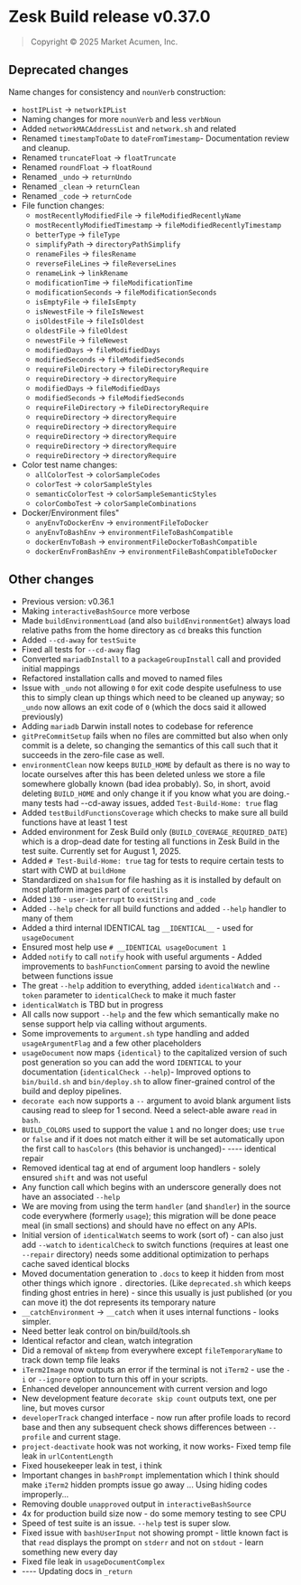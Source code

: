# Zesk Build release v0.37.0

> Copyright &copy; 2025 Market Acumen, Inc.

## Deprecated changes

Name changes for consistency and `nounVerb` construction:

- `hostIPList` -> `networkIPList`
- Naming changes for more `nounVerb` and less `verbNoun`
- Added `networkMACAddressList` and `network.sh` and related
- Renamed `timestampToDate` to `dateFromTimestamp`- Documentation review and cleanup.
- Renamed `truncateFloat` -> `floatTruncate`
- Renamed `roundFloat` -> `floatRound`
- Renamed `_undo` -> `returnUndo`
- Renamed `_clean` -> `returnClean`
- Renamed `_code` -> `returnCode`
- File function changes:
    - `mostRecentlyModifiedFile` -> `fileModifiedRecentlyName`
    - `mostRecentlyModifiedTimestamp` -> `fileModifiedRecentlyTimestamp`
    - `betterType` -> `fileType`
    - `simplifyPath` -> `directoryPathSimplify`
    - `renameFiles` -> `filesRename`
    - `reverseFileLines` -> `fileReverseLines`
    - `renameLink` -> `linkRename`
    - `modificationTime` -> `fileModificationTime`
    - `modificationSeconds` -> `fileModificationSeconds`
    - `isEmptyFile` -> `fileIsEmpty`
    - `isNewestFile` -> `fileIsNewest`
    - `isOldestFile` -> `fileIsOldest`
    - `oldestFile` -> `fileOldest`
    - `newestFile` -> `fileNewest`
    - `modifiedDays` -> `fileModifiedDays`
    - `modifiedSeconds` -> `fileModifiedSeconds`
    - `requireFileDirectory` -> `fileDirectoryRequire`
    - `requireDirectory` -> `directoryRequire`
    - `modifiedDays` -> `fileModifiedDays`
    - `modifiedSeconds` -> `fileModifiedSeconds`
    - `requireFileDirectory` -> `fileDirectoryRequire`
    - `requireDirectory` -> `directoryRequire`
    - `requireDirectory` -> `directoryRequire`
    - `requireDirectory` -> `directoryRequire`
    - `requireDirectory` -> `directoryRequire`
    - `requireDirectory` -> `directoryRequire`
- Color test name changes:
    - `allColorTest` -> `colorSampleCodes`
    - `colorTest` -> `colorSampleStyles`
    - `semanticColorTest` -> `colorSampleSemanticStyles`
    - `colorComboTest` -> `colorSampleCombinations`
- Docker/Environment files"
    - `anyEnvToDockerEnv` -> `environmentFileToDocker`
    - `anyEnvToBashEnv` -> `environmentFileToBashCompatible`
    - `dockerEnvToBash` -> `environmentFileDockerToBashCompatible`
    - `dockerEnvFromBashEnv` -> `environmentFileBashCompatibleToDocker`

## Other changes

- Previous version: v0.36.1
- Making `interactiveBashSource` more verbose
- Made `buildEnvironmentLoad` (and also `buildEnvironmentGet`) always load relative paths from the home directory as
  `cd` breaks this function
- Added `--cd-away` for `testSuite`
- Fixed all tests for `--cd-away` flag
- Converted `mariadbInstall` to a `packageGroupInstall` call and provided initial mappings
- Refactored installation calls and moved to named files
- Issue with `_undo` not allowing `0` for exit code despite usefulness to use this to simply clean up things which need
  to be cleaned up anyway; so `_undo` now allows an exit code of `0` (which the docs said it allowed previously)
- Adding `mariadb` Darwin install notes to codebase for reference
- `gitPreCommitSetup` fails when no files are committed but also when only commit is a delete, so changing the semantics
  of this call such that it succeeds in the zero-file case as well.
- `environmentClean` now keeps `BUILD_HOME` by default as there is no way to locate ourselves after this has been
  deleted unless we store a file somewhere globally known (bad idea probably). So, in short, avoid deleting `BUILD_HOME`
  and only change it if you know what you are doing.- many tests had --cd-away issues, added `Test-Build-Home: true`
  flag
- Added `testBuildFunctionsCoverage` which checks to make sure all build functions have at least 1 test
- Added environment for Zesk Build only (`BUILD_COVERAGE_REQUIRED_DATE`) which is a drop-dead date for testing all
  functions in Zesk Build in the test suite. Currently set for August 1, 2025.
- Added `# Test-Build-Home: true` tag for tests to require certain tests to start with CWD at `buildHome`
- Standardized on `sha1sum` for file hashing as it is installed by default on most platform images part of `coreutils`
- Added `130` - `user-interrupt` to `exitString` and `_code`
- Added `--help` check for all build functions and added `--help` handler to many of them
- Added a third internal IDENTICAL tag `__IDENTICAL__` - used for `usageDocument`
- Ensured most help use `# __IDENTICAL usageDocument 1`
- Added `notify` to call `notify` hook with useful arguments - Added improvements to `bashFunctionComment` parsing to
  avoid the newline between functions issue
- The great `--help` addition to everything, added `identicalWatch` and `--token` parameter to `identicalCheck` to make
  it much faster
- `identicalWatch` is TBD but in progress
- All calls now support `--help` and the few which semantically make no sense support help via calling without
  arguments.
- Some improvements to `argument.sh` type handling and added `usageArgumentFlag` and a few other placeholders
- `usageDocument` now maps `{identical}` to the capitalized version of such post generation so you can add the word
  `IDENTICAL` to your documentation (`identicalCheck --help`)- Improved options to `bin/build.sh` and `bin/deploy.sh` to
  allow finer-grained control of the build and deploy pipelines.
- `decorate each` now supports a `--` argument to avoid blank argument lists causing read to sleep for 1 second. Need a
  select-able aware `read` in `bash`.
- `BUILD_COLORS` used to support the value `1` and no longer does; use `true` or `false` and if it does not match either
  it will be set automatically upon the first call to `hasColors` (this behavior is unchanged)- ---- identical repair
- Removed identical tag at end of argument loop handlers - solely ensured `shift` and was not useful
- Any function call which begins with an underscore generally does not have an associated `--help`
- We are moving from using the term `handler` (and `$handler`) in the source code everywhere (formerly `usage`); this
  migration will be done peace meal (in small sections) and should have no effect on any APIs.
- Initial version of `identicalWatch` seems to work (sort of) - can also just add `--watch` to `identicalCheck` to
  switch
  functions (requires at least one `--repair` directory) needs some additional optimization to perhaps cache saved
  identical blocks
- Moved documentation generation to `.docs` to keep it hidden from most other things which ignore `.` directories. (Like
  `deprecated.sh` which keeps finding ghost entries in here) - since this usually is just published (or you can move it)
  the dot represents its temporary nature
- `__catchEnvironment` -> `__catch` when it uses internal functions - looks simpler.
- Need better leak control on bin/build/tools.sh
- Identical refactor and clean, watch integration
- Did a removal of `mktemp` from everywhere except `fileTemporaryName` to track down temp file leaks
- `iTerm2Image` now outputs an error if the terminal is not `iTerm2` - use the `-i` or `--ignore` option to turn this
  off in your scripts.
- Enhanced developer announcement with current version and logo
- New development feature `decorate skip count` outputs text, one per line, but moves cursor
- `developerTrack` changed interface - now run after profile loads to record base and then any subsequent check shows
  differences between `--profile` and current stage.
- `project-deactivate` hook was not working, it now works- Fixed temp file leak in `urlContentLength`
- Fixed housekeeper leak in test, i think
- Important changes in `bashPrompt` implementation which I think should make `iTerm2` hidden prompts issue go away ...
  Using hiding codes improperly...
- Removing double `unapproved` output in `interactiveBashSource`
- 4x for production build size now - do some memory testing to see CPU 
- Speed of test suite is an issue. `--help` test is super slow.
- Fixed issue with `bashUserInput` not showing prompt - little known fact is that `read` displays the prompt on `stderr` and not on `stdout` - learn something new every day
- Fixed file leak in `usageDocumentComplex`
- ---- Updating docs in `_return`
